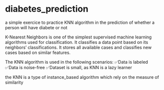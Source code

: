 # diabetes_prediction
a simple exercice to practice KNN algorithm in the prediction of whether a person will have diabete or not

K-Nearest Neighbors is one of the simplest supervised machine learning algorithms used for classification. It classifies a data point based on its neighbors’ classifications. It stores all available cases and classifies new cases based on similar features. 

The KNN algorithm is used in the following scenarios:
✅Data is labeled
✅Data is noise-free
✅Dataset is small, as KNN is a lazy learner

the KNN is a type of instance_based algorithm which rely on the measure of similarity
